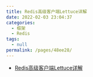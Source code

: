 ```yaml
---
title: Redis高级客户端Lettuce详解
date: 2022-02-03 23:04:37
categories: 
  - 框架
  - Redis
tags: 
  - null
permalink: /pages/48ee28/
---
```

- [Redis高级客户端Lettuce详解](https://www.cnblogs.com/throwable/p/11601538.html)

